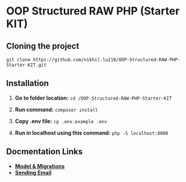 
# OOP Structured RAW PHP (Starter KIT)

  

## Cloning the project

    git clone https://github.com/nikhil-lu210/OOP-Structured-RAW-PHP-Starter-KIT.git

  

## Installation

  

1.  **Go to folder location:**  `cd /OOP-Structured-RAW-PHP-Starter-KIT`

2.  **Run command:**  `composer install`

3.  **Copy .env file:**  `cp .env.example .env`

4.  **Run in localhost using this command:**  `php -S localhost:8000`

  
  

## Docmentation Links

  

-  **[Model & Migrations](project_files/documentation/MODEL_MIGRATION.md)**
-  **[Sending Email](project_files/documentation/EMAILDOC.md)**
